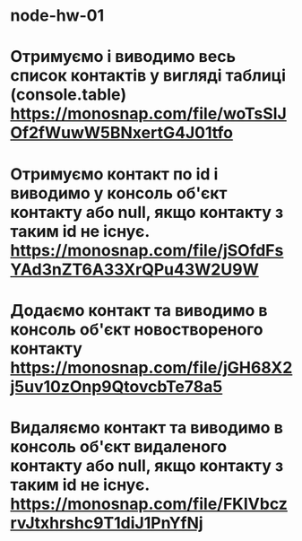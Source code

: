 # node-hw-01

# Отримуємо і виводимо весь список контактів у вигляді таблиці (console.table) https://monosnap.com/file/woTsSIJOf2fWuwW5BNxertG4J01tfo

# Отримуємо контакт по id і виводимо у консоль об'єкт контакту або null, якщо контакту з таким id не існує. https://monosnap.com/file/jSOfdFsYAd3nZT6A33XrQPu43W2U9W

# Додаємо контакт та виводимо в консоль об'єкт новоствореного контакту https://monosnap.com/file/jGH68X2j5uv10zOnp9QtovcbTe78a5

# Видаляємо контакт та виводимо в консоль об'єкт видаленого контакту або null, якщо контакту з таким id не існує. https://monosnap.com/file/FKIVbczrvJtxhrshc9T1diJ1PnYfNj
